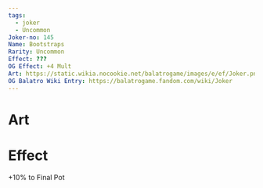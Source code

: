 ```yaml
---
tags:
  - joker
  - Uncommon
Joker-no: 145
Name: Bootstraps
Rarity: Uncommon
Effect: ???
OG Effect: +4 Mult
Art: https://static.wikia.nocookie.net/balatrogame/images/e/ef/Joker.png/revision/latest?cb=20230925003651
OG Balatro Wiki Entry: https://balatrogame.fandom.com/wiki/Joker
---
```

# Art
# Effect
+10% to Final Pot